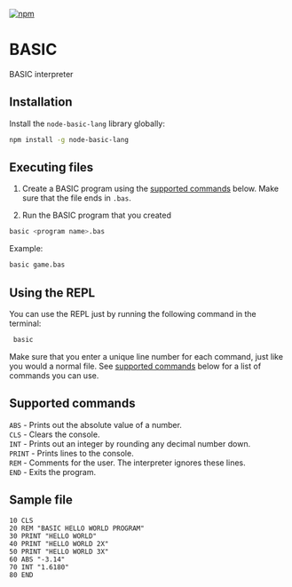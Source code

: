 [![npm](https://img.shields.io/npm/dw/node-basic-lang.svg)](https://www.npmjs.com/package/node-basic-lang)

# BASIC

BASIC interpreter

## Installation

Install the `node-basic-lang` library globally:

  ```bash
  npm install -g node-basic-lang
  ```

## Executing files

1. Create a BASIC program using the [supported commands](#supported-commands) below. Make sure that the file ends in `.bas`.

2. Run the BASIC program that you created

  ```bash
  basic <program name>.bas
  ```

Example:

  ```bash
  basic game.bas
  ```

## Using the REPL

You can use the REPL just by running the following command in the terminal:

 ```bash
  basic
  ```

Make sure that you enter a unique line number for each command, just like you would a normal file. See [supported commands](#supported-commands) below for a list of commands you can use.

## Supported commands

`ABS` - Prints out the absolute value of a number.  
`CLS` - Clears the console.  
`INT` - Prints out an integer by rounding any decimal number down.  
`PRINT` - Prints lines to the console.  
`REM` - Comments for the user. The interpreter ignores these lines.  
`END` - Exits the program.

## Sample file

```bas
10 CLS
20 REM "BASIC HELLO WORLD PROGRAM"
30 PRINT "HELLO WORLD"
40 PRINT "HELLO WORLD 2X"
50 PRINT "HELLO WORLD 3X"
60 ABS "-3.14"
70 INT "1.6180"
80 END
```
